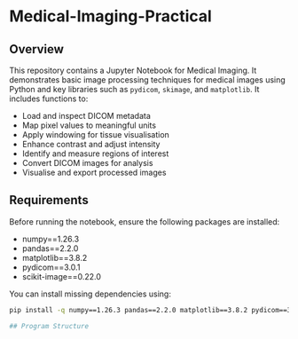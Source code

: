 # Medical-Imaging-Practical

## Overview
This repository contains a Jupyter Notebook for Medical Imaging. It demonstrates basic image processing techniques for medical images using Python and key libraries such as `pydicom`, `skimage`, and `matplotlib`. It includes functions to:

- Load and inspect DICOM metadata
- Map pixel values to meaningful units
- Apply windowing for tissue visualisation
- Enhance contrast and adjust intensity
- Identify and measure regions of interest
- Convert DICOM images for analysis
- Visualise and export processed images

## Requirements
Before running the notebook, ensure the following packages are installed:
- numpy==1.26.3
- pandas==2.2.0
- matplotlib==3.8.2
- pydicom==3.0.1
- scikit-image==0.22.0

You can install missing dependencies using:
```sh
pip install -q numpy==1.26.3 pandas==2.2.0 matplotlib==3.8.2 pydicom==3.0.1 scikit-image==0.22.0

## Program Structure



